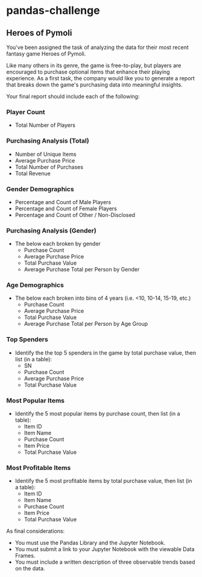 # pandas-challenge

## Heroes of Pymoli
You've been assigned the task of analyzing the data for their most recent fantasy game Heroes of Pymoli.

Like many others in its genre, the game is free-to-play, but players are encouraged to purchase optional items that enhance their playing experience. As a first task, the company would like you to generate a report that breaks down the game's purchasing data into meaningful insights.

Your final report should include each of the following:

### Player Count
* Total Number of Players

### Purchasing Analysis (Total)
* Number of Unique Items
* Average Purchase Price
* Total Number of Purchases
* Total Revenue

### Gender Demographics
* Percentage and Count of Male Players
* Percentage and Count of Female Players
* Percentage and Count of Other / Non-Disclosed

### Purchasing Analysis (Gender)
* The below each broken by gender
  * Purchase Count
  * Average Purchase Price
  * Total Purchase Value
  * Average Purchase Total per Person by Gender

### Age Demographics

* The below each broken into bins of 4 years (i.e. &lt;10, 10-14, 15-19, etc.)
    * Purchase Count
    * Average Purchase Price
    * Total Purchase Value
    * Average Purchase Total per Person by Age Group

### Top Spenders
* Identify the the top 5 spenders in the game by total purchase value, then list (in a table):
    * SN
    * Purchase Count
    * Average Purchase Price
    * Total Purchase Value

### Most Popular Items
* Identify the 5 most popular items by purchase count, then list (in a table):
    * Item ID
    * Item Name
    * Purchase Count
    * Item Price
    * Total Purchase Value

### Most Profitable Items
* Identify the 5 most profitable items by total purchase value, then list (in a table):
    * Item ID
    * Item Name
    * Purchase Count
    * Item Price
    * Total Purchase Value

As final considerations:
* You must use the Pandas Library and the Jupyter Notebook.
* You must submit a link to your Jupyter Notebook with the viewable Data Frames.
* You must include a written description of three observable trends based on the data.
